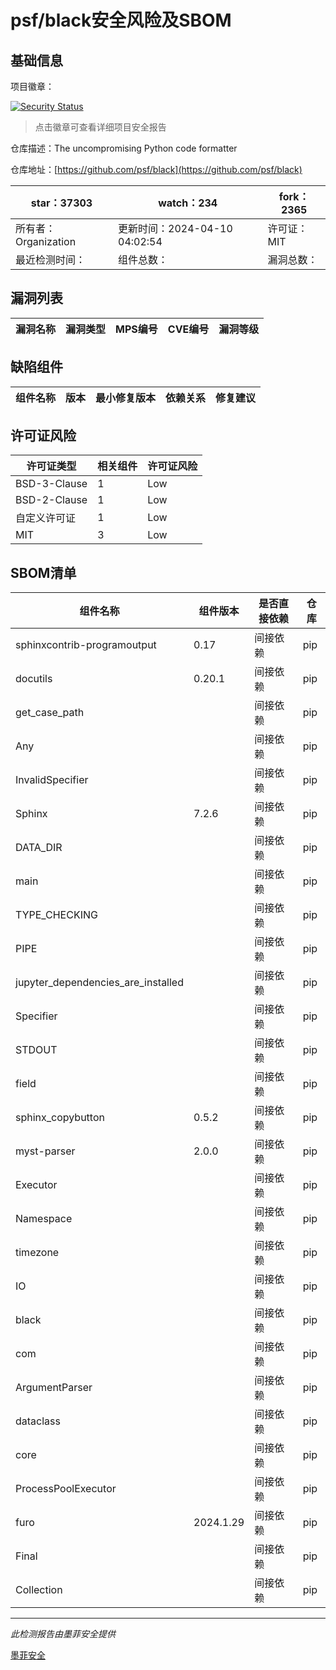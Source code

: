 # psf/black安全风险及SBOM

## 基础信息

项目徽章：

[![Security Status](https://www.murphysec.com/platform3/v31/badge/1778504817929347072.svg)](https://www.murphysec.com/console/report/1717247316238057472/1778504817929347072)

> 点击徽章可查看详细项目安全报告

仓库描述：The uncompromising Python code formatter

仓库地址：[https://github.com/psf/black](https://github.com/psf/black)

| star：37303 | watch：234 | fork：2365 |
| ----------- | -------------- | ------------ |
| 所有者：Organization | 更新时间：2024-04-10 04:02:54 | 许可证：MIT |
| 最近检测时间： | 组件总数： | 漏洞总数： |




## 漏洞列表

| 漏洞名称 | 漏洞类型 | MPS编号 | CVE编号 | 漏洞等级 |
| ------- | ------ | ------- | ------ | ----- |





## 缺陷组件

| 组件名称 | 版本 | 最小修复版本 | 依赖关系 | 修复建议 |
| -------- | ---- | ------------ | -------- | -------- |





## 许可证风险

| 许可证类型 | 相关组件 | 许可证风险 |
| ---------- | -------- | ---------- |
|BSD-3-Clause|1|Low|
|BSD-2-Clause|1|Low|
|自定义许可证|1|Low|
|MIT|3|Low|




## SBOM清单

| 组件名称 | 组件版本 | 是否直接依赖 | 仓库 |
| -------- | -------- | ------------ | ---- |
|sphinxcontrib-programoutput|0.17|间接依赖|pip|
|docutils|0.20.1|间接依赖|pip|
|get_case_path||间接依赖|pip|
|Any||间接依赖|pip|
|InvalidSpecifier||间接依赖|pip|
|Sphinx|7.2.6|间接依赖|pip|
|DATA_DIR||间接依赖|pip|
|main||间接依赖|pip|
|TYPE_CHECKING||间接依赖|pip|
|PIPE||间接依赖|pip|
|jupyter_dependencies_are_installed||间接依赖|pip|
|Specifier||间接依赖|pip|
|STDOUT||间接依赖|pip|
|field||间接依赖|pip|
|sphinx_copybutton|0.5.2|间接依赖|pip|
|myst-parser|2.0.0|间接依赖|pip|
|Executor||间接依赖|pip|
|Namespace||间接依赖|pip|
|timezone||间接依赖|pip|
|IO||间接依赖|pip|
|black||间接依赖|pip|
|com||间接依赖|pip|
|ArgumentParser||间接依赖|pip|
|dataclass||间接依赖|pip|
|core||间接依赖|pip|
|ProcessPoolExecutor||间接依赖|pip|
|furo|2024.1.29|间接依赖|pip|
|Final||间接依赖|pip|
|Collection||间接依赖|pip|


------

*此检测报告由墨菲安全提供*

[墨菲安全](www.murphysec.com)